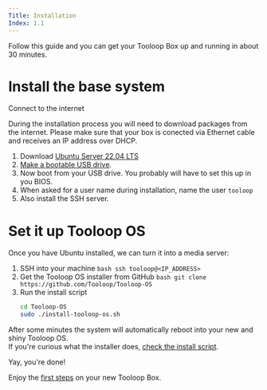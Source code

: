 ```yaml
---
Title: Installation
Index: 1.1
---
```


Follow this guide and you can get your Tooloop Box up and running in about 30 minutes.


# Install the base system


<article class="message is-warning">
  <div class="message-header">
    <p>Connect to the internet</p>
  </div>
  <div class="message-body">
    During the installation process you will need to download packages from the internet. Please make sure that your box is conected via Ethernet cable and receives an IP address over DHCP.
  </div>
</article>


1. Download [Ubuntu Server 22.04 LTS](https://ubuntu.com/download/server)
2. [Make a bootable USB drive](https://etcher.io/).
3. Now boot from your USB drive. You probably will have to set this up in you BIOS.
4. When asked for a user name during installation, name the user `tooloop`
5. Also install the SSH server.


# Set it up Tooloop OS

Once you have Ubuntu installed, we can turn it into a media server:

   1. SSH into your machine
    ```bash
    ssh tooloop@<IP_ADDRESS>
    ```
   2. Get the Tooloop OS installer from GitHub
    ```bash
    git clone https://github.com/Tooloop/Tooloop-OS
    ```
1. Run the install script
    ```bash
    cd Tooloop-OS
    sudo ./install-tooloop-os.sh
    ```


After some minutes the system will automatically reboot into your new and shiny Tooloop OS.  
If you're curious what the installer does, [check the install script](https://github.com/vollstock/Tooloop-OS/blob/master/install-tooloop-os.sh).

Yay, you're done!  

Enjoy the <a href="%base_url%/Manual/Getting started/The desktop">first steps</a> on your new Tooloop Box.